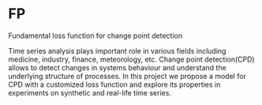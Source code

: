 # FP

Fundamental loss function for change point detection

Time series analysis plays important role in various fields including medicine, industry, finance, meteorology, etc. Change point detection(CPD) allows to detect changes in systems behaviour and understand the underlying structure of processes. In this  project we propose a model for CPD with a customized loss function and explore its properties in experiments on synthetic and real-life time series.


